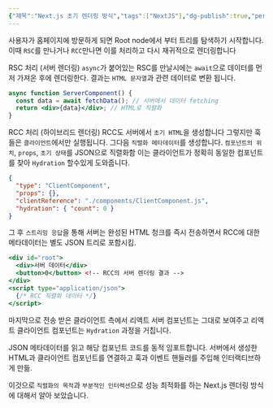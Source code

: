 ```yaml
---
{"제목":"Next.js 초기 렌더링 방식","tags":["NextJS"],"dg-publish":true,"permalink":"/공부/Next.js/Next.js 초기 렌더링 방식/","dgPassFrontmatter":true}
---
```



사용자가 홈페이지에 방문하게 되면 Root node에서 부터 트리를 탐색하기 시작합니다.
이때 `RSC`를 만나거나 `RCC`만나면 이를 처리하고 다시 재귀적으로 렌더링합니다

RSC 처리 (서버 렌더링)
`async`가 붙어있는 RSC를 만날시에는 `await`으로 데이터를 먼저 가져온 후에 렌더링한다.
결과는 `HTML 문자열`과 관련 데이터로 변환 됩니다.

```jsx
async function ServerComponent() {
  const data = await fetchData(); // 서버에서 데이터 fetching
  return <div>{data}</div>; // HTML로 직렬화
}
```

RCC 처리 (하이브리드 렌더링)
RCC도 서버에서 `초기 HTML`을 생성합니다 그렇지만 훅들은 `클라이언트`에서만 실행됩니다.
그다음 `직렬화 메타데이터`를 생성합니다.
`컴포넌트의 위치`, `props`, `초기 상태`를 JSON으로 직렬화함 이는 클라이언트가 정확히 동일한 컴포넌트를 찾아 `Hydration` 할수있게 도와줍니다.

```json
{
  "type": "ClientComponent",
  "props": {},
  "clientReference": "./components/ClientComponent.js",
  "hydration": { "count": 0 }
}
```

그 후 `스트리밍 응답`을 통해 서버는 완성된 HTML 청크를 즉시 전송하면서 RCC에 대한 메타데이터는 별도 JSON 트리로 포함시킴.

```jsx
<div id="root">
  <div>서버 데이터</div>
  <button>0</button> <!-- RCC의 서버 렌더링 결과 -->
</div>
<script type="application/json">
  {/* RCC 직렬화 데이터 */}
</script>
```

마지막으로 전송 받은 클라이언트 측에서 리액트 서버 컴포넌트는 그대로 보여주고 리액트 클라이언트 컴포넌트는 `Hydration` 과정을 거칩니다.

JSON 메타데이터를 읽고 해당 컴포넌트 코드를 동적 임포트합니다.
서버에서 생성한 HTML과 클라이언트 컴포넌트를 연결하고 훅과 이벤트 핸들러를 주입해 인터랙티브하게 만듦.

이것으로 `직렬화의 목적`과 `부분적인 인터렉션`으로 성능 최적화를 하는 Next.js 렌더링 방식에 대해서 알아 보았습니다.